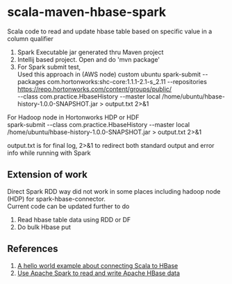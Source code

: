 # scala-maven-hbase-spark
Scala code to read and update hbase table based on specific value in a column qualifier

1. Spark Executable jar generated thru Maven project  
1. Intellij based project. Open and do 'mvn package'  
1. For Spark submit test,   
Used this approach in (AWS node) custom ubuntu
spark-submit --packages com.hortonworks:shc-core:1.1.1-2.1-s_2.11 --repositories https://repo.hortonworks.com/content/groups/public/   
--class com.practice.HbaseHistory --master local /home/ubuntu/hbase-history-1.0.0-SNAPSHOT.jar  > output.txt 2>&1
  
For Hadoop node in Hortonworks HDP or HDF  
spark-submit --class com.practice.HbaseHistory --master local /home/ubuntu/hbase-history-1.0.0-SNAPSHOT.jar > output.txt 2>&1  
  
output.txt is for final log, 2>&1 to redirect both standard output and error info while running with Spark  

## Extension of work  
Direct Spark RDD way did not work in some places including hadoop node (HDP) for spark-hbase-connector.  
Current code can be updated further to do  
1. Read hbase table data using RDD or DF  
1. Do bulk Hbase put  

## References
1. [A hello world example about connecting Scala to HBase](https://gist.github.com/raghu-icecraft/7ffbc4d4fee6c6d8d0568212cd206779)
1. [Use Apache Spark to read and write Apache HBase data](https://docs.microsoft.com/en-us/azure/hdinsight/hdinsight-using-spark-query-hbase)




